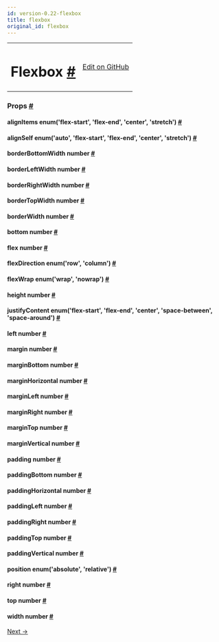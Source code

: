```yaml
---
id: version-0.22-flexbox
title: flexbox
original_id: flexbox
---
```

<a id="content"></a><table width="100%"><tbody><tr><td><h1><a class="anchor" name="flexbox"></a>Flexbox <a class="hash-link" href="docs/flexbox.html#flexbox">#</a></h1></td><td style="text-align:right;"><a target="_blank" href="https://github.com/facebook/react-native/blob/master/Libraries/StyleSheet/LayoutPropTypes.js">Edit on GitHub</a></td></tr></tbody></table><div><noscript></noscript><h3><a class="anchor" name="props"></a>Props <a class="hash-link" href="docs/flexbox.html#props">#</a></h3><div class="props"><div class="prop"><h4 class="propTitle"><a class="anchor" name="alignitems"></a>alignItems <span class="propType">enum('flex-start', 'flex-end', 'center', 'stretch')</span> <a class="hash-link" href="docs/flexbox.html#alignitems">#</a></h4></div><div class="prop"><h4 class="propTitle"><a class="anchor" name="alignself"></a>alignSelf <span class="propType">enum('auto', 'flex-start', 'flex-end', 'center', 'stretch')</span> <a class="hash-link" href="docs/flexbox.html#alignself">#</a></h4></div><div class="prop"><h4 class="propTitle"><a class="anchor" name="borderbottomwidth"></a>borderBottomWidth <span class="propType">number</span> <a class="hash-link" href="docs/flexbox.html#borderbottomwidth">#</a></h4></div><div class="prop"><h4 class="propTitle"><a class="anchor" name="borderleftwidth"></a>borderLeftWidth <span class="propType">number</span> <a class="hash-link" href="docs/flexbox.html#borderleftwidth">#</a></h4></div><div class="prop"><h4 class="propTitle"><a class="anchor" name="borderrightwidth"></a>borderRightWidth <span class="propType">number</span> <a class="hash-link" href="docs/flexbox.html#borderrightwidth">#</a></h4></div><div class="prop"><h4 class="propTitle"><a class="anchor" name="bordertopwidth"></a>borderTopWidth <span class="propType">number</span> <a class="hash-link" href="docs/flexbox.html#bordertopwidth">#</a></h4></div><div class="prop"><h4 class="propTitle"><a class="anchor" name="borderwidth"></a>borderWidth <span class="propType">number</span> <a class="hash-link" href="docs/flexbox.html#borderwidth">#</a></h4></div><div class="prop"><h4 class="propTitle"><a class="anchor" name="bottom"></a>bottom <span class="propType">number</span> <a class="hash-link" href="docs/flexbox.html#bottom">#</a></h4></div><div class="prop"><h4 class="propTitle"><a class="anchor" name="flex"></a>flex <span class="propType">number</span> <a class="hash-link" href="docs/flexbox.html#flex">#</a></h4></div><div class="prop"><h4 class="propTitle"><a class="anchor" name="flexdirection"></a>flexDirection <span class="propType">enum('row', 'column')</span> <a class="hash-link" href="docs/flexbox.html#flexdirection">#</a></h4></div><div class="prop"><h4 class="propTitle"><a class="anchor" name="flexwrap"></a>flexWrap <span class="propType">enum('wrap', 'nowrap')</span> <a class="hash-link" href="docs/flexbox.html#flexwrap">#</a></h4></div><div class="prop"><h4 class="propTitle"><a class="anchor" name="height"></a>height <span class="propType">number</span> <a class="hash-link" href="docs/flexbox.html#height">#</a></h4></div><div class="prop"><h4 class="propTitle"><a class="anchor" name="justifycontent"></a>justifyContent <span class="propType">enum('flex-start', 'flex-end', 'center', 'space-between', 'space-around')</span> <a class="hash-link" href="docs/flexbox.html#justifycontent">#</a></h4></div><div class="prop"><h4 class="propTitle"><a class="anchor" name="left"></a>left <span class="propType">number</span> <a class="hash-link" href="docs/flexbox.html#left">#</a></h4></div><div class="prop"><h4 class="propTitle"><a class="anchor" name="margin"></a>margin <span class="propType">number</span> <a class="hash-link" href="docs/flexbox.html#margin">#</a></h4></div><div class="prop"><h4 class="propTitle"><a class="anchor" name="marginbottom"></a>marginBottom <span class="propType">number</span> <a class="hash-link" href="docs/flexbox.html#marginbottom">#</a></h4></div><div class="prop"><h4 class="propTitle"><a class="anchor" name="marginhorizontal"></a>marginHorizontal <span class="propType">number</span> <a class="hash-link" href="docs/flexbox.html#marginhorizontal">#</a></h4></div><div class="prop"><h4 class="propTitle"><a class="anchor" name="marginleft"></a>marginLeft <span class="propType">number</span> <a class="hash-link" href="docs/flexbox.html#marginleft">#</a></h4></div><div class="prop"><h4 class="propTitle"><a class="anchor" name="marginright"></a>marginRight <span class="propType">number</span> <a class="hash-link" href="docs/flexbox.html#marginright">#</a></h4></div><div class="prop"><h4 class="propTitle"><a class="anchor" name="margintop"></a>marginTop <span class="propType">number</span> <a class="hash-link" href="docs/flexbox.html#margintop">#</a></h4></div><div class="prop"><h4 class="propTitle"><a class="anchor" name="marginvertical"></a>marginVertical <span class="propType">number</span> <a class="hash-link" href="docs/flexbox.html#marginvertical">#</a></h4></div><div class="prop"><h4 class="propTitle"><a class="anchor" name="padding"></a>padding <span class="propType">number</span> <a class="hash-link" href="docs/flexbox.html#padding">#</a></h4></div><div class="prop"><h4 class="propTitle"><a class="anchor" name="paddingbottom"></a>paddingBottom <span class="propType">number</span> <a class="hash-link" href="docs/flexbox.html#paddingbottom">#</a></h4></div><div class="prop"><h4 class="propTitle"><a class="anchor" name="paddinghorizontal"></a>paddingHorizontal <span class="propType">number</span> <a class="hash-link" href="docs/flexbox.html#paddinghorizontal">#</a></h4></div><div class="prop"><h4 class="propTitle"><a class="anchor" name="paddingleft"></a>paddingLeft <span class="propType">number</span> <a class="hash-link" href="docs/flexbox.html#paddingleft">#</a></h4></div><div class="prop"><h4 class="propTitle"><a class="anchor" name="paddingright"></a>paddingRight <span class="propType">number</span> <a class="hash-link" href="docs/flexbox.html#paddingright">#</a></h4></div><div class="prop"><h4 class="propTitle"><a class="anchor" name="paddingtop"></a>paddingTop <span class="propType">number</span> <a class="hash-link" href="docs/flexbox.html#paddingtop">#</a></h4></div><div class="prop"><h4 class="propTitle"><a class="anchor" name="paddingvertical"></a>paddingVertical <span class="propType">number</span> <a class="hash-link" href="docs/flexbox.html#paddingvertical">#</a></h4></div><div class="prop"><h4 class="propTitle"><a class="anchor" name="position"></a>position <span class="propType">enum('absolute', 'relative')</span> <a class="hash-link" href="docs/flexbox.html#position">#</a></h4></div><div class="prop"><h4 class="propTitle"><a class="anchor" name="right"></a>right <span class="propType">number</span> <a class="hash-link" href="docs/flexbox.html#right">#</a></h4></div><div class="prop"><h4 class="propTitle"><a class="anchor" name="top"></a>top <span class="propType">number</span> <a class="hash-link" href="docs/flexbox.html#top">#</a></h4></div><div class="prop"><h4 class="propTitle"><a class="anchor" name="width"></a>width <span class="propType">number</span> <a class="hash-link" href="docs/flexbox.html#width">#</a></h4></div></div></div><div class="docs-prevnext"><a class="docs-next" href="docs/shadowproptypesios.html#content">Next →</a></div>